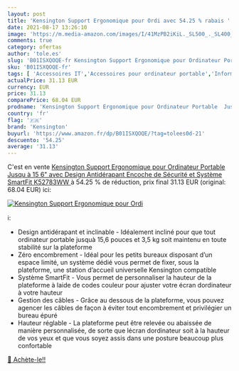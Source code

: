 ```yaml
---
layout: post
title: 'Kensington Support Ergonomique pour Ordi avec 54.25 % rabais '
date: 2021-08-17 13:26:10
image: 'https://m.media-amazon.com/images/I/41MzPB2iKiL._SL500_._SL400_.jpg'
comments: true
category: ofertas
author: 'tole.es'
slug: 'B01ISXQOQE-fr Kensington Support Ergonomique pour Ordinateur Portable...'
sku: 'B01ISXQOQE-fr'
tags: [ 'Accessoires IT','Accessoires pour ordinateur portable','Informatique','Supports pour ordinateur portable','kensington', ]
actualPrice: 31.13 EUR
currency: EUR
price: 31.13
comparePrice: 68.04 EUR
prodname: 'Kensington Support Ergonomique pour Ordinateur Portable  Jusqu à 15 6"  avec Design Antidérapant  Encoche de Sécurité et Système SmartFit  K52783WW '
country: 'fr'
flag: '🇫🇷'
brand: 'Kensington'
buyurl: 'https://www.amazon.fr/dp/B01ISXQOQE/?tag=tolees0d-21'
descuento: '54.25'
average: '31.13'
---
```


C'est en vente [Kensington Support Ergonomique pour Ordinateur Portable  Jusqu à 15 6"  avec Design Antidérapant  Encoche de Sécurité et Système SmartFit  K52783WW ](https://www.amazon.fr/dp/B01ISXQOQE/?tag=tolees0d-21)  à  54.25 % de réduction, prix final  31.13 EUR (original: 68.04 EUR) ici:

[![Kensington Support Ergonomique pour Ordi](https://m.media-amazon.com/images/I/41MzPB2iKiL._SL500_._SL400_.jpg)](https://www.amazon.fr/dp/B01ISXQOQE/?tag=tolees0d-21)

ℹ️:

- Design antidérapant et inclinable - Idéalement incliné pour que tout ordinateur portable jusquà 15,6 pouces et 3,5 kg soit maintenu en toute stabilité sur la plateforme
- Zéro encombrement - Idéal pour les petits bureaux disposant d’un espace limité, un système dédié vous permet de fixer, sous la plateforme, une station d’accueil universelle Kensington compatible
- Système SmartFit - Vous permet de personnaliser la hauteur de la plateforme à laide de codes couleur pour ajuster votre écran dordinateur à votre hauteur
- Gestion des câbles - Grâce au dessous de la plateforme, vous pouvez agencer les câbles de façon à éviter tout encombrement et privilégier un bureau épuré
- Hauteur réglable - La plateforme peut être relevée ou abaissée de manière personnalisée, de sorte que lécran dordinateur soit à la hauteur de vos yeux et que vous soyez assis dans une posture beaucoup plus confortable

[🛒 Achète-le!!](https://www.amazon.fr/dp/B01ISXQOQE/?tag=tolees0d-21)
